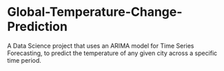 # Global-Temperature-Change-Prediction
A Data Science project that uses an ARIMA model for Time Series Forecasting, to predict the temperature of any given city across a specific time period.
